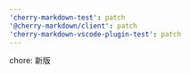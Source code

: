 ```yaml
---
'cherry-markdown-test': patch
'@cherry-markdown/client': patch
'cherry-markdown-vscode-plugin-test': patch
---
```


chore: 新版
